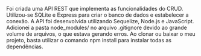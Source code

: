 Foi criada uma API REST que implementa as funcionalidades do CRUD. Utilizou-se SQLite e Express para criar o banco de dados e estabelecer a conexão. A API foi desenvolvida utilizando Sequelize, Node.js e JavaScript.
Adicionei a pasta node_modules/ no arquivo .gitignore devido ao grande volume de arquivos, o que estava gerando erros. Ao clonar ou baixar o meu projeto, basta utilizar o comando npm install para instalar todas as dependências. 
